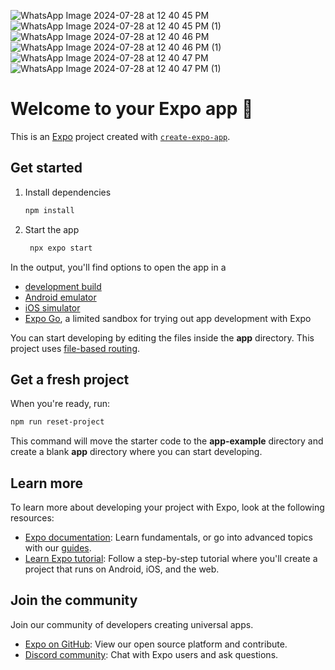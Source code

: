 ![WhatsApp Image 2024-07-28 at 12 40 45 PM](https://github.com/user-attachments/assets/e25dcd6b-ae2c-4bcc-b576-b33717b9066f)
![WhatsApp Image 2024-07-28 at 12 40 45 PM (1)](https://github.com/user-attachments/assets/a860d589-31d5-4451-99d6-a90f68f701b6)
![WhatsApp Image 2024-07-28 at 12 40 46 PM](https://github.com/user-attachments/assets/22cee967-2a62-49e3-afdf-b91f7824ed6e)
![WhatsApp Image 2024-07-28 at 12 40 46 PM (1)](https://github.com/user-attachments/assets/57f5de96-db62-4295-b7c5-b581ba22508d)
![WhatsApp Image 2024-07-28 at 12 40 47 PM](https://github.com/user-attachments/assets/153a9f20-af5f-4871-8b0c-3c30cf5b8682)
![WhatsApp Image 2024-07-28 at 12 40 47 PM (1)](https://github.com/user-attachments/assets/cfd9e543-21a6-4be4-bfe5-022a502209de)

# Welcome to your Expo app 👋

This is an [Expo](https://expo.dev) project created with [`create-expo-app`](https://www.npmjs.com/package/create-expo-app).

## Get started

1. Install dependencies

   ```bash
   npm install
   ```

2. Start the app

   ```bash
    npx expo start
   ```

In the output, you'll find options to open the app in a

- [development build](https://docs.expo.dev/develop/development-builds/introduction/)
- [Android emulator](https://docs.expo.dev/workflow/android-studio-emulator/)
- [iOS simulator](https://docs.expo.dev/workflow/ios-simulator/)
- [Expo Go](https://expo.dev/go), a limited sandbox for trying out app development with Expo

You can start developing by editing the files inside the **app** directory. This project uses [file-based routing](https://docs.expo.dev/router/introduction).

## Get a fresh project

When you're ready, run:

```bash
npm run reset-project
```

This command will move the starter code to the **app-example** directory and create a blank **app** directory where you can start developing.

## Learn more

To learn more about developing your project with Expo, look at the following resources:

- [Expo documentation](https://docs.expo.dev/): Learn fundamentals, or go into advanced topics with our [guides](https://docs.expo.dev/guides).
- [Learn Expo tutorial](https://docs.expo.dev/tutorial/introduction/): Follow a step-by-step tutorial where you'll create a project that runs on Android, iOS, and the web.

## Join the community

Join our community of developers creating universal apps.

- [Expo on GitHub](https://github.com/expo/expo): View our open source platform and contribute.
- [Discord community](https://chat.expo.dev): Chat with Expo users and ask questions.

